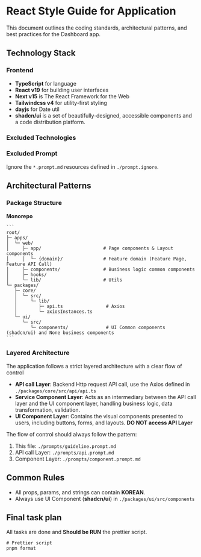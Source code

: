 # React Style Guide for Application

This document outlines the coding standards, architectural patterns, and best practices for the Dashboard app.

## Technology Stack

### Frontend

- **TypeScript** for language
- **React v19** for building user interfaces
- **Next v15** is The React Framework for the Web
- **Tailwindcss v4** for utility-first styling
- **dayjs** for Date util
- **shadcn/ui** is a set of beautifully-designed, accessible components and a code distribution platform.

### Excluded Technologies

### Excluded Prompt

Ignore the `*.prompt.md` resources defined in `./prompt.ignore`.

## Architectural Patterns

### Package Structure

**Monorepo**

    ```
    root/
    ├─ apps/
    │  └─ web/
    │     ├─ app/                       # Page components & Layout components
    │     │  └─ {domain}/               # Feature domain (Feature Page, Feature API Call)
    │     ├─ components/                # Business logic common components
    │     ├─ hooks/
    │     └─ lib/                       # Utils
    └─ packages/
       ├─ core/
       │  └─ src/
       │     └─ lib/
       │        ├─ api.ts                # Axios
       │        └─ axiosInstances.ts
       └─ ui/
          └─ src/
             └─ components/              # UI Common components (shadcn/ui) and None business components
    ```

### Layered Architecture

The application follows a strict layered architecture with a clear flow of control

- **API call Layer**: Backend Http request API call, use the Axios defined in `./packages/core/src/api/api.ts`
- **Service Component Layer**: Acts as an intermediary between the API call layer and the UI component layer, handling business logic, data transformation, validation.
- **UI Component Layer**: Contains the visual components presented to users, including buttons, forms, and layouts.
  **DO NOT access API Layer**

The flow of control should always follow the pattern:

1. This file: `./prompts/guideline.prompt.md`
2. API call Layer: `./prompts/api.prompt.md`
3. Component Layer: `./prompts/component.prompt.md`

## Common Rules

- All props, params, and strings can contain **KOREAN**.
- Always use UI Component (**shadcn/ui**) in `./packages/ui/src/components`

## Final task plan

All tasks are done and **Should be RUN** the prettier script.

```shell
# Prettier script
pnpm format
```
